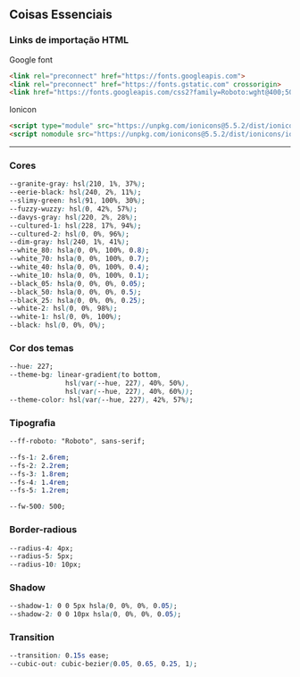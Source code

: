 ## Coisas Essenciais
### Links de importação HTML

Google font

``` html
<link rel="preconnect" href="https://fonts.googleapis.com">
<link rel="preconnect" href="https://fonts.gstatic.com" crossorigin>
<link href="https://fonts.googleapis.com/css2?family=Roboto:wght@400;500&display=swap" rel="stylesheet">
```

Ionicon

``` html
<script type="module" src="https://unpkg.com/ionicons@5.5.2/dist/ionicons/ionicons.esm.js"></script>
<script nomodule src="https://unpkg.com/ionicons@5.5.2/dist/ionicons/ionicons.js"></script>
```

---

### Cores

``` css
--granite-gray: hsl(210, 1%, 37%);
--eerie-black: hsl(240, 2%, 11%);
--slimy-green: hsl(91, 100%, 30%);
--fuzzy-wuzzy: hsl(0, 42%, 57%);
--davys-gray: hsl(220, 2%, 28%);
--cultured-1: hsl(228, 17%, 94%);
--cultured-2: hsl(0, 0%, 96%);
--dim-gray: hsl(240, 1%, 41%);
--white_80: hsla(0, 0%, 100%, 0.8);
--white_70: hsla(0, 0%, 100%, 0.7);
--white_40: hsla(0, 0%, 100%, 0.4);
--white_10: hsla(0, 0%, 100%, 0.1);
--black_05: hsla(0, 0%, 0%, 0.05);
--black_50: hsla(0, 0%, 0%, 0.5);
--black_25: hsla(0, 0%, 0%, 0.25);
--white-2: hsl(0, 0%, 98%);
--white-1: hsl(0, 0%, 100%);
--black: hsl(0, 0%, 0%);
```

### Cor dos temas

``` css
--hue: 227;
--theme-bg: linear-gradient(to bottom, 
              hsl(var(--hue, 227), 40%, 50%), 
              hsl(var(--hue, 227), 40%, 60%));
--theme-color: hsl(var(--hue, 227), 42%, 57%);
```

### Tipografia

``` css
--ff-roboto: "Roboto", sans-serif;

--fs-1: 2.6rem;
--fs-2: 2.2rem;
--fs-3: 1.8rem;
--fs-4: 1.4rem;
--fs-5: 1.2rem;

--fw-500: 500;
```

### Border-radious

``` css
--radius-4: 4px;
--radius-5: 5px;
--radius-10: 10px;
```

### Shadow

``` css
--shadow-1: 0 0 5px hsla(0, 0%, 0%, 0.05);
--shadow-2: 0 0 10px hsla(0, 0%, 0%, 0.05);
```

### Transition

``` css
--transition: 0.15s ease;
--cubic-out: cubic-bezier(0.05, 0.65, 0.25, 1);
```
